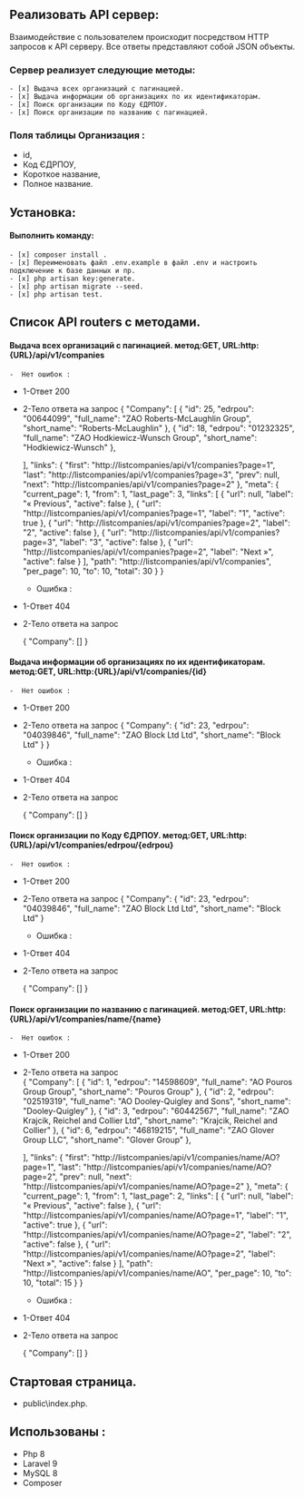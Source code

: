 ##  Реализовать API сервер: 
Взаимодействие с пользователем происходит посредством HTTP запросов к API серверу. 
Все ответы представляют собой JSON объекты. 

###  Сервер реализует следующие методы: 
    - [x] Выдача всех организаций c пагинацией.
    - [x] Выдача информации об организациях по их идентификаторам.
    - [x] Поиск организации по Коду ЄДРПОУ.
    - [x] Поиск организации по названию c пагинацией.

###  Поля таблицы Организация  :
- id, 
- Код ЄДРПОУ, 
- Короткое название, 
- Полное название.

## Установка:

#### Выполнить команду:
    - [x] composer install .
    - [x] Переименовать файл .env.example в файл .env и настроить подключение к базе данных и пр.
    - [x] php artisan key:generate.
    - [x] php artisan migrate --seed.
    - [x] php artisan test.


## Список API routers с методами.
#### Выдача всех организаций c пагинацией. метод:GET, URL:http:{URL}/api/v1/companies
    -  Нет ошибок :
* 1-Ответ 200
* 2-Тело ответа на запрос
  {
  "Company": [
  {
  "id": 25,
  "edrpou": "00644099",
  "full_name": "ZAO Roberts-McLaughlin Group",
  "short_name": "Roberts-McLaughlin"
  },
  {
  "id": 18,
  "edrpou": "01232325",
  "full_name": "ZAO Hodkiewicz-Wunsch Group",
  "short_name": "Hodkiewicz-Wunsch"
  },

  ],
  "links": {
  "first": "http://listcompanies/api/v1/companies?page=1",
  "last": "http://listcompanies/api/v1/companies?page=3",
  "prev": null,
  "next": "http://listcompanies/api/v1/companies?page=2"
  },
  "meta": {
  "current_page": 1,
  "from": 1,
  "last_page": 3,
  "links": [
  {
  "url": null,
  "label": "&laquo; Previous",
  "active": false
  },
  {
  "url": "http://listcompanies/api/v1/companies?page=1",
  "label": "1",
  "active": true
  },
  {
  "url": "http://listcompanies/api/v1/companies?page=2",
  "label": "2",
  "active": false
  },
  {
  "url": "http://listcompanies/api/v1/companies?page=3",
  "label": "3",
  "active": false
  },
  {
  "url": "http://listcompanies/api/v1/companies?page=2",
  "label": "Next &raquo;",
  "active": false
  }
  ],
  "path": "http://listcompanies/api/v1/companies",
  "per_page": 10,
  "to": 10,
  "total": 30
  }
  }

    -  Ошибка :
* 1-Ответ 404
* 2-Тело ответа на запрос

  {
  "Company": []
  }


#### Выдача информации об организациях по их идентификаторам. метод:GET, URL:http:{URL}/api/v1/companies/{id}
    -  Нет ошибок :
* 1-Ответ 200
* 2-Тело ответа на запрос
  {
  "Company": {
  "id": 23,
  "edrpou": "04039846",
  "full_name": "ZAO Block Ltd Ltd",
  "short_name": "Block Ltd"
  }
  }
    -  Ошибка :
* 1-Ответ 404
* 2-Тело ответа на запрос

  {
  "Company": []
  }


#### Поиск организации по Коду ЄДРПОУ. метод:GET, URL:http:{URL}/api/v1/companies/edrpou/{edrpou}
    -  Нет ошибок :
* 1-Ответ 200
* 2-Тело ответа на запрос
  {
  "Company": {
  "id": 23,
  "edrpou": "04039846",
  "full_name": "ZAO Block Ltd Ltd",
  "short_name": "Block Ltd"
  }

    -  Ошибка :
* 1-Ответ 404
* 2-Тело ответа на запрос

  {
  "Company": []
  }


#### Поиск организации по названию c пагинацией. метод:GET, URL:http:{URL}/api/v1/companies/name/{name}
    -  Нет ошибок :
* 1-Ответ 200
* 2-Тело ответа на запрос  
{
  "Company": [
  {
  "id": 1,
  "edrpou": "14598609",
  "full_name": "AO Pouros Group Group",
  "short_name": "Pouros Group"
  },
  {
  "id": 2,
  "edrpou": "02519319",
  "full_name": "AO Dooley-Quigley and Sons",
  "short_name": "Dooley-Quigley"
  },
  {
  "id": 3,
  "edrpou": "60442567",
  "full_name": "ZAO Krajcik, Reichel and Collier Ltd",
  "short_name": "Krajcik, Reichel and Collier"
  },
  {
  "id": 6,
  "edrpou": "46819215",
  "full_name": "ZAO Glover Group LLC",
  "short_name": "Glover Group"
  },
 
  ],
  "links": {
  "first": "http://listcompanies/api/v1/companies/name/AO?page=1",
  "last": "http://listcompanies/api/v1/companies/name/AO?page=2",
  "prev": null,
  "next": "http://listcompanies/api/v1/companies/name/AO?page=2"
  },
  "meta": {
  "current_page": 1,
  "from": 1,
  "last_page": 2,
  "links": [
  {
  "url": null,
  "label": "&laquo; Previous",
  "active": false
  },
  {
  "url": "http://listcompanies/api/v1/companies/name/AO?page=1",
  "label": "1",
  "active": true
  },
  {
  "url": "http://listcompanies/api/v1/companies/name/AO?page=2",
  "label": "2",
  "active": false
  },
  {
  "url": "http://listcompanies/api/v1/companies/name/AO?page=2",
  "label": "Next &raquo;",
  "active": false
  }
  ],
  "path": "http://listcompanies/api/v1/companies/name/AO",
  "per_page": 10,
  "to": 10,
  "total": 15
  }
  }

    -  Ошибка :
* 1-Ответ 404
* 2-Тело ответа на запрос

  {
  "Company": []
  }
## Стартовая страница.
- public\index.php.

## Использованы :
- Php 8
- Laravel 9
- MySQL 8
- Composer

